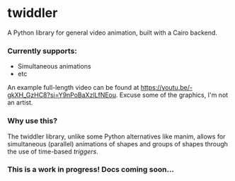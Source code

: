 # twiddler
A Python library for general video animation, built with a Cairo backend.

### Currently supports:
- Simultaneous animations
- etc

An example full-length video can be found at <a href="https://youtu.be/-gkXH_GzHC8?si=Y9nPoBaXzlLfNEou">https://youtu.be/-gkXH_GzHC8?si=Y9nPoBaXzlLfNEou</a>. Excuse some of the graphics, I'm not an artist.

### Why use this?

The twiddler library, unlike some Python alternatives like manim, allows for simultaneous (parallel) animations of shapes and groups of shapes through the use of time-based <i>triggers</i>. 

### This is a work in progress! Docs coming soon...
